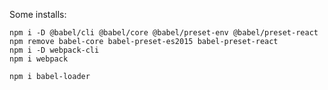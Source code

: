 Some installs:

    npm i -D @babel/cli @babel/core @babel/preset-env @babel/preset-react
    npm remove babel-core babel-preset-es2015 babel-preset-react
    npm i -D webpack-cli
    npm i webpack

    npm i babel-loader